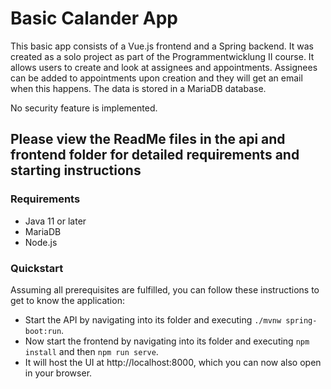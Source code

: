 # Basic Calander App

This basic app consists of a Vue.js frontend and a Spring backend.
It was created as a solo project as part of the Programmentwicklung II course.
It allows users to create and look at assignees and appointments. Assignees can be added to appointments upon creation and they will get an email when this happens.
The data is stored in a MariaDB database.

No security feature is implemented.

## Please view the ReadMe files in the api and frontend folder for detailed requirements and starting instructions

### Requirements

- Java 11 or later
- MariaDB
- Node.js

### Quickstart

Assuming all prerequisites are fulfilled, you can follow these instructions to get to know the application:
- Start the API by navigating into its folder and executing `./mvnw spring-boot:run`.
- Now start the frontend by navigating into its folder and executing `npm install` and then `npm run serve`.
- It will host the UI at http://localhost:8000, which you can now also open in your browser.


